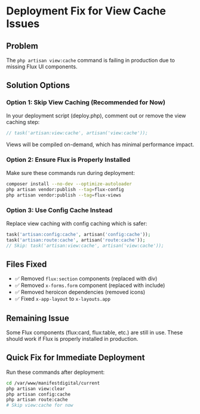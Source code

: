 # Deployment Fix for View Cache Issues

## Problem
The `php artisan view:cache` command is failing in production due to missing Flux UI components.

## Solution Options

### Option 1: Skip View Caching (Recommended for Now)
In your deployment script (deploy.php), comment out or remove the view caching step:

```php
// task('artisan:view:cache', artisan('view:cache'));
```

Views will be compiled on-demand, which has minimal performance impact.

### Option 2: Ensure Flux is Properly Installed
Make sure these commands run during deployment:

```bash
composer install --no-dev --optimize-autoloader
php artisan vendor:publish --tag=flux-config
php artisan vendor:publish --tag=flux-views
```

### Option 3: Use Config Cache Instead
Replace view caching with config caching which is safer:

```php
task('artisan:config:cache', artisan('config:cache'));
task('artisan:route:cache', artisan('route:cache'));
// Skip: task('artisan:view:cache', artisan('view:cache'));
```

## Files Fixed
- ✅ Removed `flux:section` components (replaced with div)
- ✅ Removed `x-forms.form` component (replaced with include)
- ✅ Removed heroicon dependencies (removed icons)
- ✅ Fixed `x-app-layout` to `x-layouts.app`

## Remaining Issue
Some Flux components (flux:card, flux:table, etc.) are still in use. These should work if Flux is properly installed in production.

## Quick Fix for Immediate Deployment
Run these commands after deployment:

```bash
cd /var/www/manifestdigital/current
php artisan view:clear
php artisan config:cache
php artisan route:cache
# Skip view:cache for now
```
